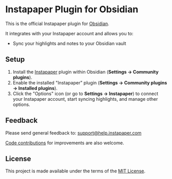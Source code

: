 # Instapaper Plugin for Obsidian

This is the official Instapaper plugin for [Obsidian](https://obsidian.md).

It integrates with your Instapaper account and allows you to:

- Sync your highlights and notes to your Obsidian vault

## Setup

1. Install the [Instapaper](https://obsidian.md/plugins?id=instapaper) plugin within Obsidian (**Settings → Community plugins**).
2. Enable the installed "Instapaper" plugin (**Settings → Community plugins → Installed plugins**).
3. Click the "Options" icon (or go to **Settings → Instapaper**) to connect your Instapaper account, start syncing highlights, and manage other options.

## Feedback

Please send general feedback to: support@help.instapaper.com

[Code contributions](CONTRIBUTING.md) for improvements are also welcome.

## License

This project is made available under the terms of the [MIT License](LICENSE).
